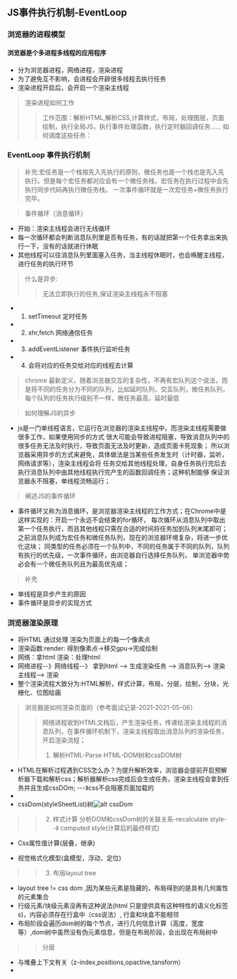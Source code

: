 ## JS事件执行机制-EventLoop

### 浏览器的进程模型
#### 浏览器是个多进程多线程的应用程序
+ 分为浏览器进程，网络进程，渲染进程
+ 为了避免互不影响，会进程会开辟很多线程去执行任务
+ 渲染进程开启后，会开启一个渲染主线程

> 渲染进程如何工作
>> 工作范围：解析HTML,解析CSS,计算样式，布局，处理图层，页面绘制，执行全局JS，执行事件处理函数，执行定时器回调任务......
>> 如何调度这些任务：



### EventLoop 事件执行机制
>补充:宏任务是一个栈按先入先执行的原则，微任务也是一个栈也是先入先执行。但是每个宏任务都对应会有一个微任务栈，宏任务在执行过程中会先执行同步代码再执行微任务栈。
一次事件循环就是一次宏任务+微任务执行完毕。

> 事件循环（消息循环）
+ 开始：渲染主线程会进行无线循环
+ 每一次循环都会判断消息队列里是否有任务，有的话就把第一个任务拿出来执行一下，没有的话就进行休眠
+ 其他线程可以往消息队列里面塞入任务，当主线程休眠时，也会唤醒主线程，进行任务的执行环节

> 什么是异步:
>> 无法立即执行的任务,保证渲染主线程永不阻塞
+ 1. setTimeout 定时任务
+ 2. xhr,fetch 网络通信任务
+ 3. addEventListener 事件执行监听任务
+ 4. 会将对应的任务交给对应的线程去计算

> chrome 最新定义，随着浏览器交互的复杂性，不再有宏队列这个说法，而是将不同的任务分为不同的队列，比如延时队列，交互队列，微任务队列，每个队列的任务执行级别不一样，微任务最高，延时最低

> 如何理解JS的异步
+ js是一门单线程语言，它运行在浏览器的渲染主线程中，而渲染主线程需要做很多工作，如果使用同步的方式
很大可能会导致进程阻塞，导致消息队列中的很多任务无法及时执行，导致页面无法及时更新，造成页面卡死现象；
所以浏览器采用异步的方式来避免，具体做法是当某些任务发生时（计时器，监听，网络请求等），渲染主线程会将
任务交给其他线程处理，自身任务执行完后去执行消息队列中由其他线程执行完产生的函数回调任务；这种机制能够
保证浏览器永不阻塞，单线程流畅运行；

> 阐述JS的事件循环
+ 事件循环又称为消息循环，是浏览器渲染主线程的工作方式；在Chrome中是这样实现的：开启一个永远不会结束的for循环，
每次循环从消息队列中取出第一个任务执行，而且其他线程只需在合适的时间将任务加到队列末尾即可；
之前消息队列成为宏任务和微任务队列，现在的浏览器环境复杂，将进一步优化这块；
同类型的任务必须在一个队列中，不同的任务属于不同的队列，队列有执行的优先级，一次事件循环，由浏览器自行选择任务队列，
单浏览器中势必会有一个微任务队列且为最高优先级；

> 补充
+ 单线程是异步产生的原因
+ 事件循环是异步的实现方式


### 浏览器渲染原理
+ 将HTML 通过处理 渲染为页面上的每一个像素点
+ 渲染函数:render: 得到像素点->移交gpu->完成绘制
+ 网络：拿html 渲染：处理html
+ 网络进程--》网络线程--》 拿到html --> 生成渲染任务 --> 消息队列--> 渲染主线程--> 渲染
+ 整个渲染流程大致分为:HTML解析，样式计算，布局，分层，绘制，分块，光栅化、位图绘画

> 浏览器是如何渲染页面的（参考面试记录-2021-2021-05-06）
>>网络进程收到HTML文档后，产生渲染任务，传递给渲染主线程的消息队列，在事件循环机制下，渲染主线程取出消息队列的渲染任务，开启渲染流程；
>> 1. 解析HTML-Parse HTML-DOM树和cssDOM树
+ HTML在解析过程遇到CSS怎么办？为提升解析效率，浏览器会提前开启预解析器下载和解析css；解析器解析css完成后会生成任务，渲染主线程会拿到任务并且生成cssDOm; ---》css不会阻塞页面加载的
+ 
+ cssDom(styleSheetList)树![alt cssDom](https://picx.zhimg.com/80/v2-33a576f9c3d41dc7a4d8321f6a219677_720w.webp?source=1def8aca)

>> 2. 样式计算 分析DOM和cssDom树的关联关系-recalculate style--》 computed style(计算后的最终样式)
+ Css属性值计算(层叠，继承)

+ 视觉格式化模型(盒模型，浮动，定位)

>> 3. 布局layout tree
+ layout tree != css dom ,因为某些元素是隐藏的，布局得到的是具有几何属性的元素集合
+ 行级元素/块级元素没再有这种说法(html 只是提供具有这种特性的语义化标签s)，内容必须存在行盒中（css说法）,
行盒和块盒不能相邻
+ 布局阶段会遍历dom树的每个节点，进行几何信息计算（高度，宽度等）,dom树中虽然没有伪元素信息，但是在布局阶段，会出现在布局树中

>> 分层
+ 与堆叠上下文有关（z-index,positions,opactive,tansform）
+ 


